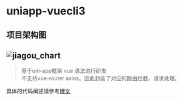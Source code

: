 # uniapp-vuecli3


## 项目架构图 
## ![jiagou_chart](https://gitee.com/ttwb/MyPublic/raw/master/img/20200520093802.png)
> 基于uni-app框架 vue 语法进行研发   
> 不支持vue-router axios。因此封装了对应的路由拦截、请求处理。 

具体的代码阐述请参考[博文](https://github.com/mominger/blog/issues/28)  

